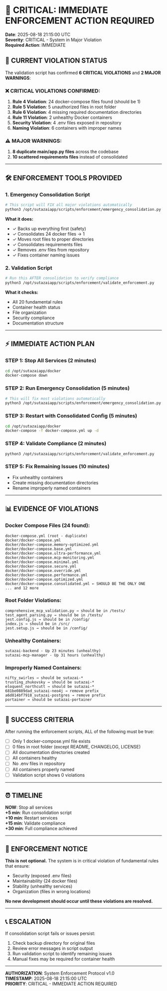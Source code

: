 # 🚨 CRITICAL: IMMEDIATE ENFORCEMENT ACTION REQUIRED

**Date**: 2025-08-18 21:15:00 UTC  
**Severity**: CRITICAL - System in Major Violation  
**Required Action**: IMMEDIATE

## 🔴 CURRENT VIOLATION STATUS

The validation script has confirmed **6 CRITICAL VIOLATIONS** and **2 MAJOR WARNINGS**:

### ❌ CRITICAL VIOLATIONS CONFIRMED:

1. **Rule 4 Violation**: 24 docker-compose files found (should be 1)
2. **Rule 5 Violation**: 5 unauthorized files in root folder
3. **Rule 6 Violation**: 4 missing required documentation directories
4. **Rule 11 Violation**: 2 unhealthy Docker containers
5. **Security Violation**: 4 .env files exposed in repository
6. **Naming Violation**: 6 containers with improper names

### ⚠️ MAJOR WARNINGS:

1. **8 duplicate main/app.py files** across the codebase
2. **10 scattered requirements files** instead of consolidated

---

## 🛠️ ENFORCEMENT TOOLS PROVIDED

### 1. **Emergency Consolidation Script**
```bash
# This script will FIX all major violations automatically
python3 /opt/sutazaiapp/scripts/enforcement/emergency_consolidation.py
```

**What it does:**
- ✓ Backs up everything first (safety)
- ✓ Consolidates 24 docker files → 1
- ✓ Moves root files to proper directories
- ✓ Consolidates requirements files
- ✓ Removes .env files from repository
- ✓ Fixes container naming issues

### 2. **Validation Script**
```bash
# Run this AFTER consolidation to verify compliance
python3 /opt/sutazaiapp/scripts/enforcement/validate_enforcement.py
```

**What it checks:**
- All 20 fundamental rules
- Container health status
- File organization
- Security compliance
- Documentation structure

---

## ⚡ IMMEDIATE ACTION PLAN

### STEP 1: Stop All Services (2 minutes)
```bash
cd /opt/sutazaiapp/docker
docker-compose down
```

### STEP 2: Run Emergency Consolidation (5 minutes)
```bash
# This will fix most violations automatically
python3 /opt/sutazaiapp/scripts/enforcement/emergency_consolidation.py
```

### STEP 3: Restart with Consolidated Config (5 minutes)
```bash
cd /opt/sutazaiapp/docker
docker-compose -f docker-compose.yml up -d
```

### STEP 4: Validate Compliance (2 minutes)
```bash
python3 /opt/sutazaiapp/scripts/enforcement/validate_enforcement.py
```

### STEP 5: Fix Remaining Issues (10 minutes)
- Fix unhealthy containers
- Create missing documentation directories
- Rename improperly named containers

---

## 📊 EVIDENCE OF VIOLATIONS

### Docker Compose Files (24 found):
```
docker-compose.yml (root - duplicate)
docker/docker-compose.yml
docker/docker-compose.memory-optimized.yml
docker/docker-compose.base.yml
docker/docker-compose.ultra-performance.yml
docker/docker-compose.mcp-monitoring.yml
docker/docker-compose.minimal.yml
docker/docker-compose.secure.yml
docker/docker-compose.override.yml
docker/docker-compose.performance.yml
docker/docker-compose.optimized.yml
docker/docker-compose.consolidated.yml ← SHOULD BE THE ONLY ONE
... and 12 more
```

### Root Folder Violations:
```
comprehensive_mcp_validation.py → should be in /tests/
test_agent_parsing.py → should be in /tests/
jest.config.js → should be in /config/
index.js → should be in /src/
jest.setup.js → should be in /config/
```

### Unhealthy Containers:
```
sutazai-backend - Up 23 minutes (unhealthy)
sutazai-mcp-manager - Up 31 hours (unhealthy)
```

### Improperly Named Containers:
```
nifty_swirles → should be sutazai-*
trusting_zhukovsky → should be sutazai-*
eloquent_northcutt → should be sutazai-*
681be0889dad_sutazai-neo4j → remove prefix
a6d814bf7918_sutazai-postgres → remove prefix
portainer → should be sutazai-portainer
```

---

## 🎯 SUCCESS CRITERIA

After running the enforcement scripts, ALL of the following must be true:

- [ ] Only 1 docker-compose.yml file exists
- [ ] 0 files in root folder (except README, CHANGELOG, LICENSE)
- [ ] All documentation directories created
- [ ] All containers healthy
- [ ] No .env files in repository
- [ ] All containers properly named
- [ ] Validation script shows 0 violations

---

## ⏰ TIMELINE

**NOW**: Stop all services  
**+5 min**: Run consolidation script  
**+10 min**: Restart services  
**+15 min**: Validate compliance  
**+30 min**: Full compliance achieved  

---

## 🚨 ENFORCEMENT NOTICE

**This is not optional.** The system is in critical violation of fundamental rules that ensure:
- Security (exposed .env files)
- Maintainability (24 docker files)
- Stability (unhealthy services)
- Organization (files in wrong locations)

**No new development should occur until these violations are resolved.**

---

## 📞 ESCALATION

If consolidation script fails or issues persist:
1. Check backup directory for original files
2. Review error messages in script output
3. Run validation script to identify remaining issues
4. Manual fixes may be required for container health

---

**AUTHORIZATION**: System Enforcement Protocol v1.0  
**TIMESTAMP**: 2025-08-18 21:15:00 UTC  
**PRIORITY**: CRITICAL - IMMEDIATE ACTION REQUIRED